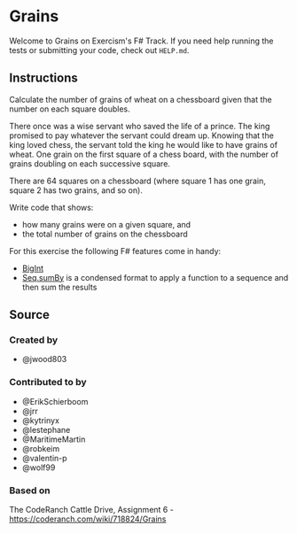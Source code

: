 # Grains

Welcome to Grains on Exercism's F# Track.
If you need help running the tests or submitting your code, check out `HELP.md`.

## Instructions

Calculate the number of grains of wheat on a chessboard given that the number on each square doubles.

There once was a wise servant who saved the life of a prince.
The king promised to pay whatever the servant could dream up.
Knowing that the king loved chess, the servant told the king he would like to have grains of wheat.
One grain on the first square of a chess board, with the number of grains doubling on each successive square.

There are 64 squares on a chessboard (where square 1 has one grain, square 2 has two grains, and so on).

Write code that shows:

- how many grains were on a given square, and
- the total number of grains on the chessboard

For this exercise the following F# features come in handy:

- [BigInt](https://docs.microsoft.com/en-us/dotnet/api/system.numerics.biginteger?view=net-5.0)
- [Seq.sumBy](https://fsharp.github.io/fsharp-core-docs/reference/fsharp-collections-seqmodule.html#sumBy) is a condensed format to apply a function to a sequence and then sum the results

## Source

### Created by

- @jwood803

### Contributed to by

- @ErikSchierboom
- @jrr
- @kytrinyx
- @lestephane
- @MaritimeMartin
- @robkeim
- @valentin-p
- @wolf99

### Based on

The CodeRanch Cattle Drive, Assignment 6 - https://coderanch.com/wiki/718824/Grains